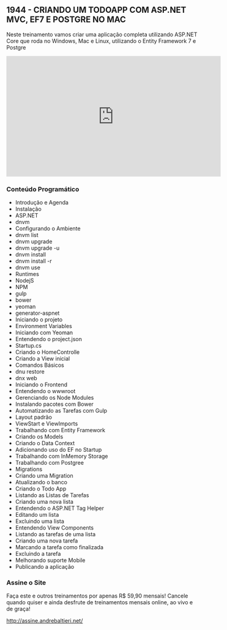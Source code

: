 ## 1944 - CRIANDO UM TODOAPP COM ASP.NET MVC, EF7 E POSTGRE NO MAC ##
Neste treinamento vamos criar uma aplicação completa utilizando ASP.NET Core que roda no Windows, Mac e Linux, utilizando o Entity Framework 7 e Postgre

<iframe width="560" height="315" src="https://www.youtube.com/embed/JEnCOsgEJtw" frameborder="0" allowfullscreen></iframe>

### Conteúdo Programático ###
* Introdução e Agenda
* Instalação
 * ASP.NET
 * dnvm
* Configurando o Ambiente
 * dnvm list
 * dnvm upgrade
 * dnvm upgrade -u
 * dnvm install
 * dnvm install -r
 * dnvm use
 * Runtimes
 * NodejS
 * NPM
  * gulp
  * bower
  * yeoman
  * generator-aspnet
* Iniciando o projeto
 * Environment Variables
 * Iniciando com Yeoman
 * Entendendo o project.json
 * Startup.cs
 * Criando o HomeControlle
 * Criando a View inicial
 * Comandos Básicos
  * dnu restore
  * dnx web
* Iniciando o Frontend
 * Entendendo o wwwroot
 * Gerenciando os Node Modules
 * Instalando pacotes com Bower
* Automatizando as Tarefas com Gulp
* Layout padrão
 * ViewStart e ViewImports
* Trabalhando com Entity Framework
 * Criando os Models
 * Criando o Data Context
 * Adicionando uso do EF no Startup
 * Trabalhando com InMemory Storage
 * Trabalhando com Postgree
* Migrations
 * Criando uma Migration
 * Atualizando o banco
* Criando o Todo App
 * Listando as Listas de Tarefas
 * Criando uma nova lista
 * Entendendo o ASP.NET Tag Helper
 * Editando um lista
 * Excluindo uma lista
 * Entendendo View Components
 * Listando as tarefas de uma lista
 * Criando uma nova tarefa
 * Marcando a tarefa como finalizada
 * Excluindo a tarefa
* Melhorando suporte Mobile
* Publicando a aplicação

### Assine o Site ###
Faça este e outros treinamentos por apenas R$ 59,90 mensais! Cancele quando quiser e ainda desfrute de treinamentos mensais online, ao vivo e de graça!

http://assine.andrebaltieri.net/
